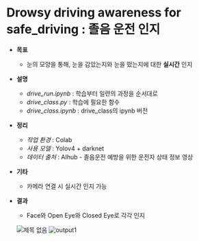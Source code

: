 # Drowsy driving awareness for safe_driving : 졸음 운전 인지

- **목표**

    - 눈의 모양을 통해, 눈을 감았는지와 눈을 떴는지에 대한 **실시간** 인지
  
- **설명**

    - *drive_run.ipynb* : 학습부터 일련의 과정을 순서대로   
    - *drive_class.py*  : 학습에 필요한 함수   
    - *drive_class.ipynb* : drive_class의 ipynb 버전
  
- **정리**

    - *작업 환경* : Colab   
    - *사용 모델* : Yolov4 + darknet   
    - *데이터 출처* : AIhub - 졸음운전 예방을 위한 운전자 상태 정보 영상

- **기타**
    - 카메라 연결 시 실시간 인지 가능

- **결과**

    - Face와 Open Eye와 Closed Eye로 각각 인지

    ![제목 없음](https://user-images.githubusercontent.com/106142401/192082492-f9dd831d-5b97-4880-a817-3f18f67092dc.png)
    ![output1](https://user-images.githubusercontent.com/106142401/192082410-699939a8-cc34-4408-83db-7ac12352a051.png)
